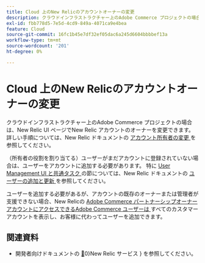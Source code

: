 ```yaml
---
title: Cloud 上のNew Relicのアカウントオーナーの変更
description: クラウドインフラストラクチャー上のAdobe Commerce プロジェクトの場合は、New Relic UI ページでNew Relic アカウントのオーナーを変更できます。 手順について詳しくは、New Relic ドキュメントの [ アカウントとユーザーアクセスの管理に関するチュートリアル ] （https://docs.newrelic.com/docs/accounts/accounts-billing/new-relic-one-user-management/account-user-mgmt-tutorial/）を参照してください。
exl-id: fbb778d5-7e5d-4cd9-849a-4071ca9e4bea
feature: Cloud
source-git-commit: 16fc1b45e7df32ef05dac6a245d6604bbbbef13a
workflow-type: tm+mt
source-wordcount: '201'
ht-degree: 0%

---
```


# Cloud 上のNew Relicのアカウントオーナーの変更

クラウドインフラストラクチャー上のAdobe Commerce プロジェクトの場合は、New Relic UI ページでNew Relic アカウントのオーナーを変更できます。 詳しい手順については、New Relic ドキュメントの [ アカウント所有者の変更 ](https://docs.newrelic.com/docs/accounts/accounts-billing/new-relic-one-user-management/account-user-mgmt-tutorial/) を参照してください。

（所有者の役割を割り当てる）ユーザーがまだアカウントに登録されていない場合は、ユーザーをアカウントに追加する必要があります。 特に [User Management UI と共通タスク ](https://docs.newrelic.com/docs/accounts/accounts-billing/new-relic-one-user-management/user-management-ui-and-tasks/#add-users) の節については、New Relic ドキュメントの [ ユーザーの追加と更新 ](https://docs.newrelic.com/docs/accounts/accounts-billing/new-relic-one-user-management/user-management-ui-and-tasks/#where) を参照してください。

ユーザーを追加する必要があるが、アカウントの既存のオーナーまたは管理者が支援できない場合、New Relicの [Adobe Commerce パートナーシップオーナーアカウントにアクセスできるAdobe Commerce ユーザーは ](https://account.newrelic.com/accounts/1311131/users) すべてのカスタマーアカウントを表示し、お客様に代わってユーザーを追加できます。

## 関連資料

* 開発者向けドキュメントの [&#128279;](https://experienceleague.adobe.com/ja/docs/commerce-cloud-service/user-guide/monitor/new-relic/new-relic-service)0&rbrace;New Relic サービス &rbrace; を参照してください。
